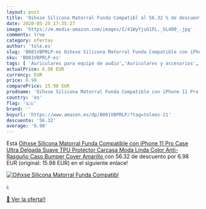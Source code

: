```yaml
---
layout: post
title: 'Oihxse Silicona Matorral Funda Compatibl al 56.32 % de descuento'
date: 2020-05-25 17:35:27
image: 'https://m.media-amazon.com/images/I/41WyYjuG1FL._SL400_.jpg'
comments: true
category: ofertas
author: 'tole.es'
slug: 'B081VBPRLP-es Oihxse Silicona Matorral Funda Compatible con iPhone 11...'
sku: 'B081VBPRLP-es'
tags: [ 'Auriculares para equipo de audio','Auriculares y accesorios','Electrónica','Electrónica para moto','Electrónica para vehículos','Soportes para moto','iphone', ]
actualPrice: 6.98 EUR
currency: EUR
price: 6.98
comparePrice: 15.98 EUR
prodname: 'Oihxse Silicona Matorral Funda Compatible con iPhone 11 Pro Case Ultra Delgada Suave TPU Protector Carcasa Moda Linda Color Anti-Rasguño Caso Bumper Cover  Amarillo '
country: 'es'
flag: '🇪🇸'
brand: ''
buyurl: 'https://www.amazon.es/dp/B081VBPRLP/?tag=tolees-21'
descuento: '56.32'
average: '6.98'
---
```


Está [Oihxse Silicona Matorral Funda Compatible con iPhone 11 Pro Case Ultra Delgada Suave TPU Protector Carcasa Moda Linda Color Anti-Rasguño Caso Bumper Cover  Amarillo ](https://www.amazon.es/dp/B081VBPRLP/?tag=tolees-21) con 56.32 de descuento por 6.98 EUR (original: 15.98 EUR) en el siguiente enlace!

[![Oihxse Silicona Matorral Funda Compatibl](https://m.media-amazon.com/images/I/41WyYjuG1FL._SL400_.jpg)](https://www.amazon.es/dp/B081VBPRLP/?tag=tolees-21)

ℹ️:


[🛒 Ver la oferta!!](https://www.amazon.es/dp/B081VBPRLP/?tag=tolees-21)
